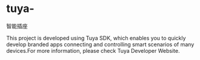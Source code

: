 # tuya-
智能插座

This project is developed using Tuya SDK, which enables you to quickly develop branded apps connecting and controlling smart scenarios of many devices.For more information, please check Tuya Developer Website.
